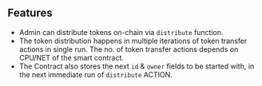 ## Features
* Admin can distribute tokens on-chain via `distribute` function.
* The token distribution happens in multiple iterations of token transfer actions in single run. The no. of token transfer actions depends on CPU/NET of the smart contract.
* The Contract also stores the next `id` & `owner` fields to be started with, in the next immediate run of `distribute` ACTION.